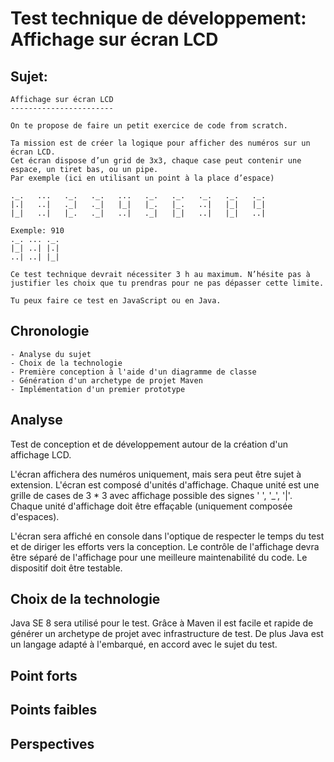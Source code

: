 # Test technique de développement: Affichage sur écran LCD

## Sujet:

    Affichage sur écran LCD
    -----------------------
     
    On te propose de faire un petit exercice de code from scratch.
     
    Ta mission est de créer la logique pour afficher des numéros sur un écran LCD. 
    Cet écran dispose d’un grid de 3x3, chaque case peut contenir une espace, un tiret bas, ou un pipe.
    Par exemple (ici en utilisant un point à la place d’espace)
     
    ._.   ...   ._.   ._.   ...   ._.   ._.   ._.   ._.   ._.
    |.|   ..|   ._|   ._|   |_|   |_.   |_.   ..|   |_|   |_|
    |_|   ..|   |_.   ._|   ..|   ._|   |_|   ..|   |_|   ..|
     
    Exemple: 910
    ._. ... ._.
    |_| ..| |.|
    ..| ..| |_|
    
    Ce test technique devrait nécessiter 3 h au maximum. N’hésite pas à justifier les choix que tu prendras pour ne pas dépasser cette limite.
     
    Tu peux faire ce test en JavaScript ou en Java.

## Chronologie

    - Analyse du sujet
    - Choix de la technologie
    - Première conception à l'aide d'un diagramme de classe
    - Génération d'un archetype de projet Maven
    - Implémentation d'un premier prototype
 
## Analyse

Test de conception et de développement autour de la création d'un affichage LCD.

L'écran affichera des numéros uniquement, mais sera peut être sujet à extension.
L'écran est composé d'unités d'affichage. Chaque unité est une grille de cases de 3 * 3 avec affichage possible des signes ' ', '_', '|'.
Chaque unité d'affichage doit être effaçable (uniquement composée d'espaces). 

L'écran sera affiché en console dans l'optique de respecter le temps du test et de diriger les efforts vers la conception.
Le contrôle de l'affichage devra être séparé de l'affichage pour une meilleure maintenabilité du code.
Le dispositif doit être testable.

## Choix de la technologie

Java SE 8 sera utilisé pour le test. Grâce à Maven il est facile et rapide de générer un archetype de projet avec infrastructure de test.
De plus Java est un langage adapté à l'embarqué, en accord avec le sujet du test.


## Point forts

## Points faibles

## Perspectives
